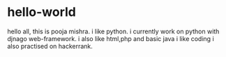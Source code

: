 # hello-world
hello all,
this is pooja mishra.
i like python. i currently work on python with djnago web-framework.
i also like html,php and basic java
i like coding i also practised on hackerrank. 
